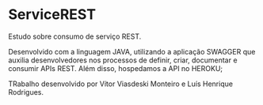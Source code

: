 # ServiceREST
Estudo sobre consumo de serviço REST.

Desenvolvido com  a linguagem JAVA, utilizando a aplicação SWAGGER que auxilia desenvolvedores nos processos de definir, criar, documentar e consumir APIs REST.
Além disso, hospedamos a API no HEROKU;


TRabalho desenvolvido por Vítor Viasdeski Monteiro e Luís Henrique Rodrigues.
